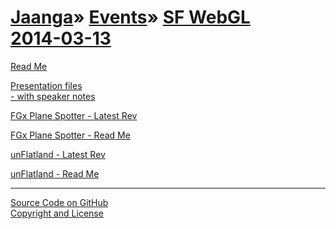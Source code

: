 [Jaanga](../../index.html )&raquo; [Events]( ../index.html )&raquo; [SF WebGL<br>2014-03-13]( ./index.html )
============================================================================================================

<p id=rm >
	<a href=JavaScript:displayPage("readme.md",rm); >Read Me</a>
</p>


<p id=uf >
	<a href=./r1/sf-webgl-2014-03-13.html >Presentation files<br> - with speaker notes</a>
</p>

[FGx Plane Spotter - Latest Rev]( ../../projects/fgx-plane-spotter/latest/index.html )  

[FGx Plane Spotter - Read Me]( ../../projects/fgx-plane-spotter/index.html )  

[unFlatland - Latest Rev]( ../../projects/terrain-viewer/un-flatland/latest/index.html )

[unFlatland - Read Me]( ../../projects/terrain-viewer/un-flatland/index.html )

<!--
<p id=hw >
	<a href=./hello-world/index.html>Hello World</a>
</p>

<p id=pv >
	<a href=./png-viewer/index.html >PNG Viewer</a>
</p>
-->

****

[Source Code on GitHub]( https://github.com/jaanga/events/tree/gh-pages/sf-webgl-2014-03-13/ )  
[Copyright and License]( https://github.com/jaanga/jaanga.github.io/blob/master/jaanga-copyright-and-mit-license.md )